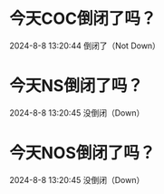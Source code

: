 # 今天COC倒闭了吗？

2024-8-8 13:20:44 倒闭了（Not Down）

# 今天NS倒闭了吗？

2024-8-8 13:20:45 没倒闭（Down）

# 今天NOS倒闭了吗？

2024-8-8 13:20:45 没倒闭（Down）


